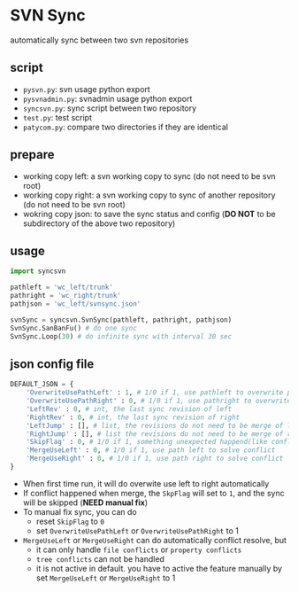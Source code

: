 # SVN Sync

automatically sync between two svn repositories

## script

- `pysvn.py`: svn usage python export
- `pysvnadmin.py`: svnadmin usage python export
- `syncsvn.py`: sync script between two repository
- `test.py`: test script
- `patycom.py`: compare two directories if they are identical

## prepare

- working copy left: a svn working copy to sync (do not need to be svn root)
- working copy right: a svn working copy to sync of another repository (do not need to be svn root)
- wokring copy json: to save the sync status and config (**DO NOT** to be subdirectory of the above two repository)

## usage

```py
import syncsvn

pathleft = 'wc_left/trunk'
pathright = 'wc_right/trunk'
pathjson = 'wc_left/svnsync.json'

svnSync = syncsvn.SvnSync(pathleft, pathright, pathjson)
SvnSync.SanBanFu() # do one sync
SvnSync.Loop(30) # do infinite sync with interval 30 sec
```

## json config file

```py
DEFAULT_JSON = {
    'OverwriteUsePathLeft' : 1, # 1/0 if 1, use pathleft to overwrite pathleft
    'OverwriteUsePathRight' : 0, # 1/0 if 1, use pathright to overwrite pathright
    'LeftRev' : 0, # int, the last sync revision of left
    'RightRev' : 0, # int, the last sync revision of right
    'LeftJump' : [], # list, the revisions do not need to be merge of left
    'RightJump' : [], # list the revisions do not need to be merge of right
    'SkipFlag' : 0, # 1/0 if 1, something unexpected happend(like conflict) and needs manual fix
    'MergeUseLeft' : 0, # 1/0 if 1, use path left to solve conflict
    'MergeUseRight' : 0, # 1/0 if 1, use path right to solve conflict
}
```

- When first time run, it will do overwite use left to right automatically
- If conflict happened when merge, the `SkpFlag` will set to `1`, and the sync will be skipped (**NEED manual fix**)
- To manual fix sync, you can do
    - reset `SkipFlag` to `0`
    - set `OverwriteUsePathLeft` or `OverwriteUsePathRight` to 1
- `MergeUseLeft` or `MergeUseRight` can do automatically conflict resolve, but
    - it can only handle `file conflicts` or `property conflicts`
    - `tree conflicts` can not be handled
    - it is not active in default. you have to active the feature manually by set `MergeUseLeft` or `MergeUseRight` to 1
